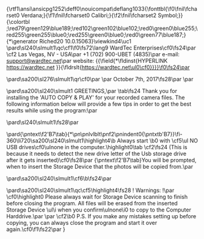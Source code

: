 {\rtf1\ansi\ansicpg1252\deff0\nouicompat\deflang1033{\fonttbl{\f0\fnil\fcharset0 Verdana;}{\f1\fnil\fcharset0 Calibri;}{\f2\fnil\fcharset2 Symbol;}}
{\colortbl ;\red79\green129\blue189;\red102\green102\blue102;\red0\green0\blue255;\red255\green255\blue0;\red255\green0\blue0;\red0\green77\blue187;}
{\*\generator Riched20 10.0.15063}\viewkind4\uc1 
\pard\sl240\slmult1\qc\cf1\f0\fs72\lang9 WardTec Enterprises\cf0\fs24\par
\cf2 Las Vegas, NV - USA\par
+1 (702) 900-UBET (4835)\par
e-mail: support@wardtec.net\par
website: {{\field{\*\fldinst{HYPERLINK https://wardtec.net }}{\fldrslt{https://wardtec.net\ul0\cf0}}}}\f0\fs24\par

\pard\sa200\sl276\slmult1\qr\cf0\par
\par
October 7th, 2017\fs28\par
\par

\pard\sa200\sl240\slmult1 GREETINGS,\par
\tab\fs24 Thank you for installing the 'AUTO COPY & PLAY' for your recorded camera files. The following information below will provide a few tips in order to get the best results while using the program:\par

\pard\sl240\slmult1\fs28\par

\pard{\pntext\f2\'B7\tab}{\*\pn\pnlvlblt\pnf2\pnindent0{\pntxtb\'B7}}\fi-360\li720\sa200\sl240\slmult1\highlight4\b Always start \b0 with \cf5\ul NO USB drives\cf0\ulnone  in the computer.\highlight0\tab  \cf2\fs24 (This is because it needs to detect the new drive letter of the Usb storage drive after it gets inserted)\cf0\fs28\par
{\pntext\f2\'B7\tab}You will be prompted, when to insert the Storage Device that the photos will be copied from.\par

\pard\sa200\sl240\slmult1\cf6\b\fs24\par

\pard\sa200\sl240\slmult1\qc\cf5\highlight4\fs28 ! Warnings: !\par
\cf0\highlight0 Please always wait for Storage Device scanning to finish before closing the program. All files will be erased from the inserted Storage Device \ul\i when you confirm\ulnone\i0  to copy to the Computer Harddrive.\par
\par
\cf2\b0 P.S. If you make any mistakes setting up before copying, you can always close the program and start it over again.\cf0\f1\fs22\par
}
 